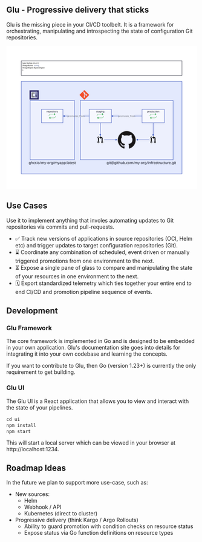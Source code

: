 Glu - Progressive delivery that sticks
--------------------------------------

Glu is the missing piece in your CI/CD toolbelt.
It is a framework for orchestrating, manipulating and introspecting the state of configuration Git repositories.

![Glu Illustration Diagram](./glu.svg)

## Use Cases

Use it to implement anything that involes automating updates to Git repositories via commits and pull-requests.

- ✅ Track new versions of applications in source repositories (OCI, Helm etc) and trigger updates to target configuration repositories (Git).
- ⌛️ Coordinate any combination of scheduled, event driven or manually triggered promotions from one environment to the next.
- ⏳ Expose a single pane of glass to compare and manipulating the state of your resources in one environment to the next.
- 🗓️ Export standardized telemetry which ties together your entire end to end CI/CD and promotion pipeline sequence of events.

## Development

### Glu Framework

The core framework is implemented in Go and is designed to be embedded in your own application.
Glu's documentation site goes into details for integrating it into your own codebase and learning the concepts.

If you want to contribute to Glu, then Go (version 1.23+) is currently the only requirement to get building.

### Glu UI

The Glu UI is a React application that allows you to view and interact with the state of your pipelines.

```
cd ui
npm install
npm start
```

This will start a local server which can be viewed in your browser at http://localhost:1234.

## Roadmap Ideas

In the future we plan to support more use-case, such as:

- New sources:
  - Helm
  - Webhook / API
  - Kubernetes (direct to cluster)
- Progressive delivery (think Kargo / Argo Rollouts)
  - Ability to guard promotion with condition checks on resource status
  - Expose status via Go function definitions on resource types
